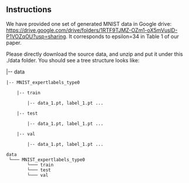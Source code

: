 ## Instructions

We have provided one set of generated MNIST data in Google drive: https://drive.google.com/drive/folders/1RTF9TJMZ-OZm1-oX5mVuslD-P1VOZqOU?usp=sharing. It corresponds to epsilon=34 in Table 1 of our paper. 

Please directly download the source data, and unzip and put it under this ./data folder. You should see a tree structure looks like:


|-- data

    |-- MNIST_expertlabels_type0

        |-- train

            |-- data_1.pt, label_1.pt ...

        |-- test

            |-- data_1.pt, label_1.pt ...

        |-- val

            |-- data_1.pt, label_1.pt ...

```
data
 └─── MNIST_expertlabels_type0
        └─── train
        └─── test
        └─── val
```

